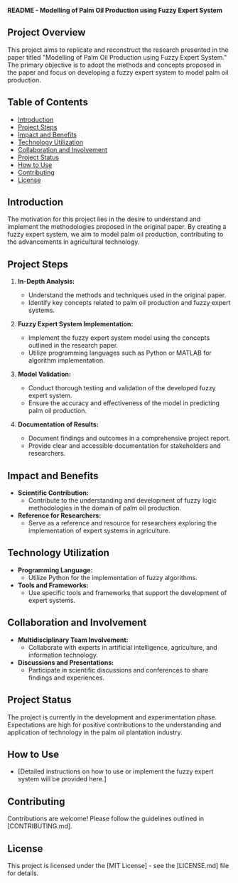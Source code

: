 **README - Modelling of Palm Oil Production using Fuzzy Expert System**

## Project Overview

This project aims to replicate and reconstruct the research presented in the paper titled "Modelling of Palm Oil Production using Fuzzy Expert System." The primary objective is to adopt the methods and concepts proposed in the paper and focus on developing a fuzzy expert system to model palm oil production.

## Table of Contents

- [Introduction](#introduction)
- [Project Steps](#project-steps)
- [Impact and Benefits](#impact-and-benefits)
- [Technology Utilization](#technology-utilization)
- [Collaboration and Involvement](#collaboration-and-involvement)
- [Project Status](#project-status)
- [How to Use](#how-to-use)
- [Contributing](#contributing)
- [License](#license)

## Introduction

The motivation for this project lies in the desire to understand and implement the methodologies proposed in the original paper. By creating a fuzzy expert system, we aim to model palm oil production, contributing to the advancements in agricultural technology.

## Project Steps

1. **In-Depth Analysis:**
   - Understand the methods and techniques used in the original paper.
   - Identify key concepts related to palm oil production and fuzzy expert systems.

2. **Fuzzy Expert System Implementation:**
   - Implement the fuzzy expert system model using the concepts outlined in the research paper.
   - Utilize programming languages such as Python or MATLAB for algorithm implementation.

3. **Model Validation:**
   - Conduct thorough testing and validation of the developed fuzzy expert system.
   - Ensure the accuracy and effectiveness of the model in predicting palm oil production.

4. **Documentation of Results:**
   - Document findings and outcomes in a comprehensive project report.
   - Provide clear and accessible documentation for stakeholders and researchers.

## Impact and Benefits

- **Scientific Contribution:**
  - Contribute to the understanding and development of fuzzy logic methodologies in the domain of palm oil production.
- **Reference for Researchers:**
  - Serve as a reference and resource for researchers exploring the implementation of expert systems in agriculture.

## Technology Utilization

- **Programming Language:**
  - Utilize Python for the implementation of fuzzy algorithms.
- **Tools and Frameworks:**
  - Use specific tools and frameworks that support the development of expert systems.

## Collaboration and Involvement

- **Multidisciplinary Team Involvement:**
  - Collaborate with experts in artificial intelligence, agriculture, and information technology.
- **Discussions and Presentations:**
  - Participate in scientific discussions and conferences to share findings and experiences.

## Project Status

The project is currently in the development and experimentation phase. Expectations are high for positive contributions to the understanding and application of technology in the palm oil plantation industry.

## How to Use

- [Detailed instructions on how to use or implement the fuzzy expert system will be provided here.]

## Contributing

Contributions are welcome! Please follow the guidelines outlined in [CONTRIBUTING.md].

## License

This project is licensed under the [MIT License] - see the [LICENSE.md] file for details.
